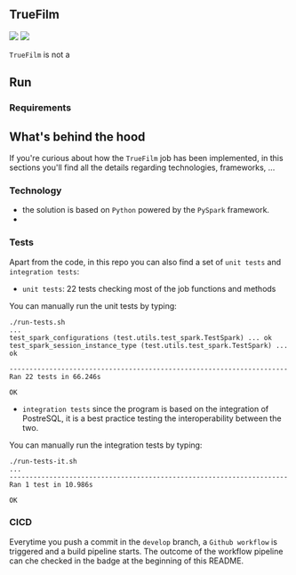 ## TrueFilm

<p align="left">
        <img src="https://img.shields.io/github/v/tag/AleNegrini/TrueFilm"/>
        <img src="https://img.shields.io/github/workflow/status/AleNegrini/TrueFilm/cicd_truefilm"/>
</p>

`TrueFilm` is not a 

## Run

### Requirements

## What's behind the hood

If you're curious about how the `TrueFilm` job has been implemented, in this sections you'll find all the details
regarding technologies, frameworks, ...  

### Technology
- the solution is based on `Python` powered by the `PySpark` framework.
- 


### Tests
Apart from the code, in this repo you can also find a set of `unit tests` and `integration tests`:
- ``unit tests``: 22 tests checking most of the job functions and methods

You can manually run the unit tests by typing:
```
./run-tests.sh
...
test_spark_configurations (test.utils.test_spark.TestSpark) ... ok
test_spark_session_instance_type (test.utils.test_spark.TestSpark) ... ok

----------------------------------------------------------------------
Ran 22 tests in 66.246s

OK

```
- `integration tests` since the program is based on the integration of PostreSQL, it is a best practice testing the 
interoperability between the two. 

You can manually run the integration tests by typing:
```
./run-tests-it.sh
... 
----------------------------------------------------------------------
Ran 1 test in 10.986s

OK
```

### CICD

Everytime you push a commit in the ``develop`` branch, a `Github workflow` is triggered
and a build pipeline starts. 
The outcome of the workflow pipeline can che checked in the badge at the beginning of this README.

